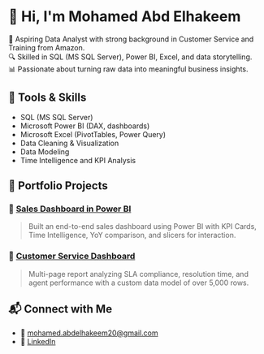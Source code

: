 # 👋 Hi, I'm Mohamed Abd Elhakeem

🎯 Aspiring Data Analyst with strong background in Customer Service and Training from Amazon.  
🔍 Skilled in SQL (MS SQL Server), Power BI, Excel, and data storytelling.  
📊 Passionate about turning raw data into meaningful business insights.

## 🔧 Tools & Skills
- SQL (MS SQL Server)
- Microsoft Power BI (DAX, dashboards)
- Microsoft Excel (PivotTables, Power Query)
- Data Cleaning & Visualization
- Data Modeling
- Time Intelligence and KPI Analysis

## 📁 Portfolio Projects

### 📌 [Sales Dashboard in Power BI](https://github.com/your-username/sales-powerbi-dashboard)
> Built an end-to-end sales dashboard using Power BI with KPI Cards, Time Intelligence, YoY comparison, and slicers for interaction.

### 📌 [Customer Service Dashboard](https://github.com/your-username/customer-service-bi)
> Multi-page report analyzing SLA compliance, resolution time, and agent performance with a custom data model of over 5,000 rows.


## 📬 Connect with Me
- 📧 mohamed.abdelhakeem20@gmail.com
- 💼 [LinkedIn](https://www.linkedin.com/in/hakeem-data-analyst)
